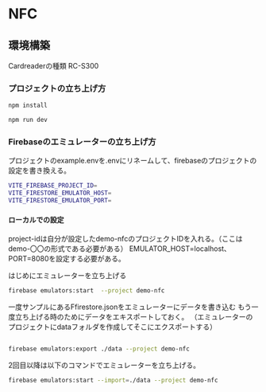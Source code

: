 # NFC

## 環境構築

Cardreaderの種類
RC-S300

### プロジェクトの立ち上げ方

```bash
npm install
```

```bash
npm run dev
```

### Firebaseのエミュレーターの立ち上げ方

プロジェクトのexample.envを.envにリネームして、firebaseのプロジェクトの設定を書き換える。

```bash
VITE_FIREBASE_PROJECT_ID=
VITE_FIRESTORE_EMULATOR_HOST=
VITE_FIRESTORE_EMULATOR_PORT=
```

#### ローカルでの設定

project-idは自分が設定したdemo-nfcのプロジェクトIDを入れる。（ここはdemo-〇〇の形式である必要がある）
EMULATOR_HOST=localhost、PORT=8080を設定する必要がある。

はじめにエミュレーターを立ち上げる

```bash
firebase emulators:start  --project demo-nfc
```

一度サンプルにあるFfirestore.jsonをエミュレーターにデータを書き込む
もう一度立ち上げる時のためにデータをエキスポートしておく。
（エミュレーターのプロジェクトにdataフォルダを作成してそこにエクスポートする）

```bash

firebase emulators:export ./data --project demo-nfc
```

2回目以降は以下のコマンドでエミュレーターを立ち上げる。

```bash
firebase emulators:start --import=./data --project demo-nfc
```
